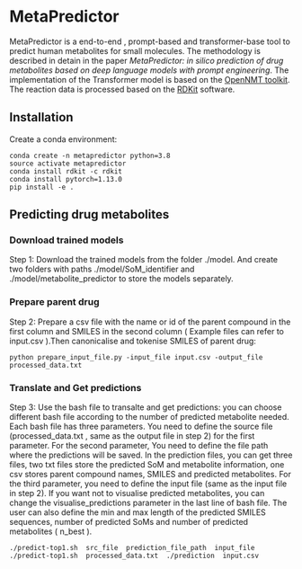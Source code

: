# MetaPredictor
MetaPredictor is a  end-to-end , prompt-based and transformer-base tool to predict human metabolites for small molecules. The methodology is described in detain in the paper _MetaPredictor: _in silico_ prediction of drug metabolites based on deep language models with prompt engineering_. The implementation of the Transformer model is based on the [OpenNMT toolkit](http://opennmt.net/OpenNMT-py/). The reaction data is processed based on the [RDKit](https://www.rdkit.org/) software.


## Installation
Create a conda environment:
```
conda create -n metapredictor python=3.8
source activate metapredictor
conda install rdkit -c rdkit
conda install pytorch=1.13.0
pip install -e .
```

## Predicting drug metabolites
### Download trained models
Step 1: Download the trained models from the folder ./model. And create two folders with paths ./model/SoM_identifier and ./model/metabolite_predictor to store the models separately.

### Prepare parent drug

Step 2: Prepare a csv file with the name or id of the parent compound in the first column and SMILES in the second column ( Example files can refer to input.csv ).Then canonicalise and tokenise SMILES of parent drug:
```
python prepare_input_file.py -input_file input.csv -output_file processed_data.txt
```
###  Translate and Get predictions

Step 3: Use the bash file to transalte and get predictions: you can choose different bash file according to the number of predicted metabolite needed. Each bash file has three parameters. You need to define the source file (processed_data.txt , same as the output file in step 2) for the first parameter. For the second parameter, You need to define the file path where the predictions will be saved. In the prediction files, you can get three files, two txt files store the predicted SoM and metabolite information, one csv stores parent compound names, SMILES and predicted metabolites. For the third parameter, you need to define the input file (same as the input file in step 2). If you want not to visualise predicted metabolites, you can change the visualise_predictions parameter in the last line of bash file. The user can also define the min and max length of the predicted SMILES sequences, number of predicted SoMs and number of predicted metabolites ( n_best ).
```
./predict-top1.sh  src_file  prediction_file_path  input_file
./predict-top1.sh  processed_data.txt  ./prediction  input.csv
```
